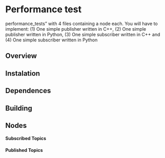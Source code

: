 # Performance test
performance_tests” with 4 files containing a
node each. You will have to implement: (1) One simple publisher written in C++, (2) One
simple publisher written in Python, (3) One simple subscriber written in C++ and (4) One
simple subscriber written in Python

## Overview

## Instalation

## Dependences

## Building


## Nodes

#### Subscribed Topics


#### Published Topics
